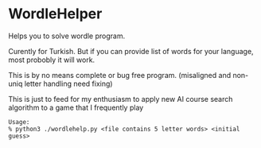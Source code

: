 # WordleHelper
Helps you to solve wordle program. 

Curently for Turkish. But if you can provide list of words for your language, most probobly it will work.

This is by no means complete or bug free program. (misaligned and non-uniq letter handling need fixing)

This is just to feed for my enthusiasm to apply new AI course search algorithm to a game that I frequently play

```shell
Usage: 
% python3 ./wordlehelp.py <file contains 5 letter words> <initial guess>
```

